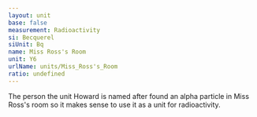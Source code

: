 ```yaml
---
layout: unit
base: false
measurement: Radioactivity
si: Becquerel
siUnit: Bq
name: Miss Ross's Room
unit: Y6
urlName: units/Miss_Ross's_Room
ratio: undefined
---
```


The person the unit Howard is named after found an alpha particle in Miss Ross's room so it makes sense to use it as a unit for radioactivity.